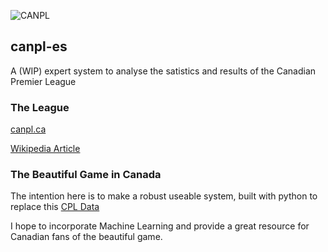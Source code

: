 ![CANPL](https://pbs.twimg.com/profile_images/1191405045788676097/vk_lsh7F_200x200.jpg)

## canpl-es
A (WIP) expert system to analyse the satistics and results of the Canadian Premier League

### The League
[canpl.ca](https://canpl.ca/)

[Wikipedia Article](https://en.wikipedia.org/wiki/Canadian_Premier_League)

### The Beautiful Game in Canada
The intention here is to make a robust useable system, built with python to replace this [CPL Data](https://docs.google.com/spreadsheets/d/1B2ZqJczaT9k8b9ik3MUnKWIDggo_oX5M1O5lkf9d0bw/edit#gid=780793363)

I hope to incorporate Machine Learning and provide a great resource for Canadian fans of the beautiful game.
